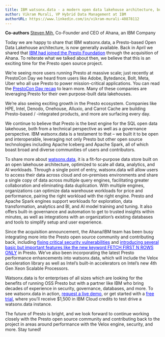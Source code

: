 ```yaml
---
title: IBM watsonx.data - a modern open data lakehouse architecture, built on Presto!  
author: Vikram Murali, VP Hybrid Data Management at IBM
authorURL: https://www.linkedin.com/in/vikram-murali-40878112
---
```


**Co-authors**
[Steven Mih](https://www.linkedin.com/in/stevenmih/), Co-Founder and CEO of Ahana, an IBM Company

Today we are happy to share that IBM watsonx.data, a Presto-based Open Data Lakehouse architecture, is now generally available. Back in April we shared that <a href="https://prestodb.io/blog/2023/04/12/IBM-joins-presto-foundation" style="color:blue;">IBM had joined the Presto Foundation</a> through the acquisition of Ahana. To reiterate what we talked about then, we believe that this is an exciting time for the Presto open source project.  

<!--truncate-->

We’re seeing more users running Presto at massive scale; just recently at PrestoCon Day we heard from users like Adobe, Bytedance, Bolt, Meta, Uber who all use Presto to power mission-critical applications. You can read the <a href="https://prestodb.io/blog/2023/06/23/prestocon-day-recap" style="color:blue;">PrestoCon Day recap</a> to learn more. Many of these companies are leveraging Presto for their own purpose-built data lakehouses. 

We’re also seeing exciting growth in the Presto ecosystem. Companies like HPE, Intel, Denodo, Onehouse, Alluxio, and Carrot Cache are building Presto-based / -integrated products, and more are surfacing every day. 

We continue to believe that Presto is the best engine for the SQL open data lakehouse, both from a technical perspective as well as a governance perspective. IBM watsonx.data is a testament to that – we built it to be open and interoperable, leveraging not only Presto but other open source technologies including Apache Iceberg and Apache Spark, all of which boast broad and diverse communities of users and contributors. 

To share more about <a href="https://www.ibm.com/products/watsonx-data?utm_source=prestodb&utm_medium=blog&utm_campaign=ga" style="color:blue;">watsonx.data</a>, it is a fit-for-purpose data store built on an open lakehouse architecture, optimized to scale all data, analytics, and AI workloads. Through a single point of entry, watsonx.data will allow users to access their data across cloud and on-premises environments and share a single copy of data across multiple query engines, facilitating greater collaboration and eliminating data duplication. With multiple engines, organizations can optimize data warehouse workloads for price and performance, pairing the right workload with the right engine. Presto and Apache Spark engines support workloads for exploration, data transformation, analytics and BI, and AI model training and tuning. It also offers built-in governance and automation to get to trusted insights within minutes, as well as integrations with an organization’s existing databases and tools to simplify setup and user experience. 

Since the acquisition announcement, the Ahana/IBM team has been busy integrating more into the Presto open source community and contributing back, including <a href="https://github.com/prestodb/presto/pull/20004" style="color:blue;">fixing critical security vulnerabilities</a> and <a href="https://github.com/prestodb/presto/pull/18968" style="color:blue;">introducing several basic but important features like the new keyword FETCH FIRST N ROWS ONLY</a> in Presto. We’ve also been incorporating the latest Presto performance enhancements into watsonx.data, which will include the Velox acceleration library as well as Intel’s built-in accelerators on Intel’s new 4th Gen Xeon Scalable Processors. 

Watsonx.data is for enterprises of all sizes which are looking for the benefits of running OSS Presto but with a partner like IBM who bring decades of experience in security, governance, databases, and more. To see watsonx.data in action, <a href="https://www.ibm.com/account/reg/signup?formid=DEMO-dataaiwatsonxdata" style="color:blue;">request a live demo</a>, or get started with a <a href="https://cloud.ibm.com/registration?target=/lakehouse&uucid=0b526df2f9c41d5f&utm_content=WXDWW" style="color:blue;">free trial</a>, where you’ll receive $1,500 in IBM Cloud credits to test drive a watsonx.data instance.  

The future of Presto is bright, and we look forward to continue working closely with the Presto open source community and contributing back to the project in areas around performance with the Velox engine, security, and more. Stay tuned! 